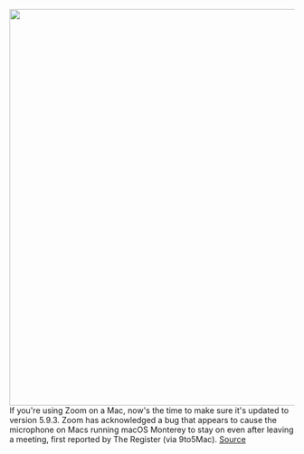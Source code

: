 <img src='https://cdn.vox-cdn.com/thumbor/s-kBmlS0-Weszd_J3bmQn-eJF60=/0x0:3000x2000/1200x800/filters:focal(1260x760:1740x1240)/cdn.vox-cdn.com/uploads/chorus_image/image/70502405/acastro_200331_1777_zoom_0001.0.0.jpg' width='700px' /><br/>
If you're using Zoom on a Mac, now's the time to make sure it's updated to version 5.9.3. Zoom has acknowledged a bug that appears to cause the microphone on Macs running macOS Monterey to stay on even after leaving a meeting, first reported by The Register (via 9to5Mac).
<a href='https://www.theverge.com/2022/2/12/22930588/zoom-update-psa-macos-monterey-mic-indicator-light-bug'> Source <a/>